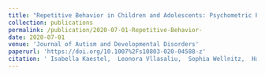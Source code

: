 ```yaml
---
title: "Repetitive Behavior in Children and Adolescents: Psychometric Properties of the German Version of the Repetitive Behavior Scale-Revised"
collection: publications
permalink: /publication/2020-07-01-Repetitive-Behavior-
date: 2020-07-01
venue: 'Journal of Autism and Developmental Disorders'
paperurl: 'https://doi.org/10.1007%2Fs10803-020-04588-z'
citation: ' Isabella Kaestel,  Leonora Vllasaliu,  Sophia Wellnitz,  Hannah Cholemkery,  Christine Freitag,  Nico Bast, &quot;Repetitive Behavior in Children and Adolescents: Psychometric Properties of the German Version of the Repetitive Behavior Scale-Revised.&quot; Journal of Autism and Developmental Disorders, 2020.'
---
```

